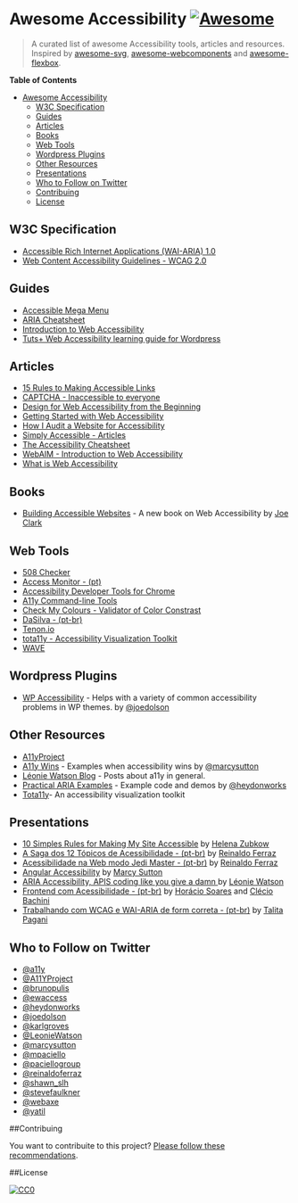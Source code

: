 # Awesome Accessibility  [![Awesome](https://cdn.rawgit.com/sindresorhus/awesome/d7305f38d29fed78fa85652e3a63e154dd8e8829/media/badge.svg)](https://github.com/sindresorhus/awesome)

> A curated list of awesome Accessibility tools, articles and resources. Inspired by [awesome-svg](https://github.com/willianjusten/awesome-svg), [awesome-webcomponents](https://github.com/obetomuniz/awesome-webcomponents) and [awesome-flexbox](https://github.com/afonsopacifer/awesome-flexbox).

**Table of Contents**

- [Awesome Accessibility](##awesome-accessibility)
  - [W3C Specification](#w3c-specification)
  - [Guides](#guides)
  - [Articles](#articles)
  - [Books](#books)
  - [Web Tools](#web-tools)
  - [Wordpress Plugins](#wordpress-plugins)
  - [Other Resources](#other-resources)
  - [Presentations](#presentations)
  - [Who to Follow on Twitter](#who-to-follow-on-twitter)
  - [Contribuing](#contribuing)
  - [License](#license)


## W3C Specification

* [Accessible Rich Internet Applications (WAI-ARIA) 1.0](http://www.w3.org/TR/wai-aria/)
* [Web Content Accessibility Guidelines - WCAG 2.0](http://www.w3.org/TR/WCAG20/)

## Guides

* [Accessible Mega Menu](https://github.com/adobe-accessibility/Accessible-Mega-Menu)
* [ARIA Cheatsheet](http://karlgroves-sandbox.com/CheatSheets/ARIA-Cheatsheet.html)
* [Introduction to Web Accessibility](https://webaccessibility.withgoogle.com/course)
* [Tuts+ Web Accessibility learning guide for Wordpress](http://code.tutsplus.com/series/accessibility--cms-799)

## Articles

* [15 Rules to Making Accessible Links](http://www.sitepoint.com/15-rules-making-accessible-links/)
* [CAPTCHA - Inaccessible to everyone](http://www.sitepoint.com/captcha-inaccessible-to-everyone/)
* [Design for Web Accessibility from the Beginning](https://getflywheel.com/layout/design-web-accessibility-beginning/)
* [Getting Started with Web Accessibility](http://www.w3.org/WAI/gettingstarted/Overview.html)
* [How I Audit a Website for Accessibility](http://substantial.com/blog/2014/07/22/how-i-audit-a-website-for-accessibility/)
* [Simply Accessible - Articles ](http://simplyaccessible.com/articles/)
* [The Accessibility Cheatsheet](http://bitsofco.de/2015/the-accessibility-cheatsheet/)
* [WebAIM - Introduction to Web Accessibility](http://webaim.org/intro/)
* [What is Web Accessibility](http://alistapart.com/article/wiwa)

## Books

* [Building Accessible Websites](http://joeclark.org/book/) - A new book on Web Accessibility by [Joe Clark](http://joeclark.org/)

## Web Tools

* [508 Checker](http://www.508checker.com/)
* [Access Monitor - (pt) ](http://www.acessibilidade.gov.pt/accessmonitor/)
* [Accessibility Developer Tools for Chrome](https://chrome.google.com/webstore/detail/accessibility-developer-t/fpkknkljclfencbdbgkenhalefipecmb?hl=en)
* [A11y Command-line Tools](https://addyosmani.github.io/a11y/)
* [Check My Colours - Validator of Color Constrast](http://www.checkmycolours.com/)
* [DaSilva - (pt-br) ](http://www.dasilva.org.br/)
* [Tenon.io](https://tenon.io/)
* [tota11y - Accessibility Visualization Toolkit](http://khan.github.io/tota11y/)
* [WAVE](http://wave.webaim.org/)

## Wordpress Plugins

* [WP Accessibility](https://www.joedolson.com/wp-accessibility/) - Helps with a variety of common accessibility problems in WP themes. by [@joedolson](http://www.github.com/joedolson)

## Other Resources
* [A11yProject](http://github.com/a11yproject/a11yproject.com)
* [A11y Wins](http://a11ywins.tumblr.com/) - Examples when accessibility wins by [@marcysutton](http://twitter.com/marcysutton)
* [Léonie Watson Blog](http://tink.uk/) - Posts about a11y in general.
* [Practical ARIA Examples](http://heydonworks.com/practical_aria_examples/) - Example code and demos by [@heydonworks](http://twitter.com/heydonworks)
* [Tota11y](http://khan.github.io/tota11y/)- An accessibility visualization toolkit

## Presentations
* [10 Simples Rules for Making My Site Accessible](http://pt.slideshare.net/HelenaZubkow/10-simple-rules-for-making-my-site-accessible) by [Helena Zubkow](https://twitter.com/misshelenasue)
* [A Saga dos 12 Tópicos de Acessibilidade - (pt-br)](https://www.youtube.com/watch?v=RFg6XP6oluE) by [Reinaldo Ferraz](https://twitter.com/reinaldoferraz)
* [Acessibilidade na Web modo Jedi Master - (pt-br)](https://www.youtube.com/watch?v=MMLQioPwbik) by [Reinaldo Ferraz](https://twitter.com/reinaldoferraz)
* [Angular Accessibility](http://marcysutton.com/slides/angular-a11y-ng-europe/) by [Marcy Sutton](https://twitter.com/marcysutton)
* [ARIA Accessibility, APIS coding like you give a damn ](http://www.slideshare.net/LeonieWatson/aria-accessibility-apis-coding-like-you-give-a-damn-2015) by [Léonie Watson](http://twitter.com/LeonieWatson)
* [Frontend com Acessibilidade - (pt-br)](https://www.youtube.com/watch?v=UzTVq7we84w) by [Horácio Soares](https://twitter.com/horaciosoares) and [Clécio Bachini](https://twitter.com/cbachini)
* [Trabalhando com WCAG e WAI-ARIA de form correta - (pt-br)](http://slides.com/talitapagani/wcag-aria-webbr2015#/16) by [Talita Pagani](https://github.com/talitapagani)

## Who to Follow on Twitter

* [@a11y](http://twitter.com/a11y)
* [@A11YProject](http://twitter.com/A11YProject)
* [@brunopulis](http://twitter.com/brunopulis)
* [@ewaccess](http://twitter.com/ewaccess)
* [@heydonworks](http://twitter.com/heydonworks)
* [@joedolson](http://twitter.com/joedolson)
* [@karlgroves](http://twitter.com/karlgroves)
* [@LeonieWatson](http://twitter.com/LeonieWatson)
* [@marcysutton](http://twitter.com/marcysutton)
* [@mpaciello](http://twitter.com/mpaciello)
* [@paciellogroup](http://twitter.com/paciellogroup)
* [@reinaldoferraz](http://twitter.com/reinaldoferraz)
* [@shawn_slh](http://twitter.com/shawn_slh)
* [@stevefaulkner](http://twitter.com/stevefaulkner)
* [@webaxe](http://twitter.com/webaxe)
* [@yatil](http://twitter.com/yatil)

##Contribuing

You want to contribuite to this project? [Please follow these recommendations](CONTRIBUING.md).

##License

[![CC0](https://i.creativecommons.org/l/by/4.0/88x31.png)](http://creativecommons.org/licenses/by/4.0/)
